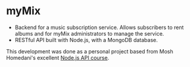 # myMix

- Backend for a music subscription service. Allows subscribers to rent albums and for myMix administrators to manage the service.
- RESTful API built with Node.js, with a MongoDB database.

This development was done as a personal project based from Mosh Homedani's excellent [Node.js API course](https://www.udemy.com/nodejs-master-class/).
